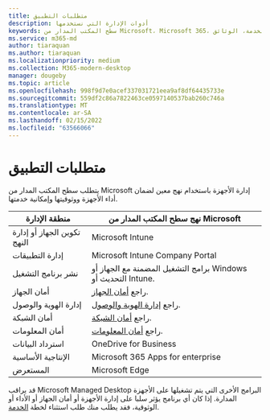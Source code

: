 ```yaml
---
title: متطلبات التطبيق
description: أدوات الإدارة التي نستخدمها
keywords: سطح المكتب المدار من Microsoft، Microsoft 365، الخدمة، الوثائق
ms.service: m365-md
author: tiaraquan
ms.author: tiaraquan
ms.localizationpriority: medium
ms.collection: M365-modern-desktop
manager: dougeby
ms.topic: article
ms.openlocfilehash: 998f9d7e0acef337031721eea9af8df64435733e
ms.sourcegitcommit: 559df2c86a7822463ce0597140537bab260c746a
ms.translationtype: MT
ms.contentlocale: ar-SA
ms.lasthandoff: 02/15/2022
ms.locfileid: "63566066"
---
```

# <a name="app-requirements"></a>متطلبات التطبيق

<!--This topic is the target for aka.ms/app-req. This is aka link is used from EA agreement for MMD. do not delete.-->

<!--Application addendum -->

يتطلب سطح المكتب المدار من Microsoft إدارة الأجهزة باستخدام نهج معين لضمان أداء الأجهزة ووثوقيتها وإمكانية خدمتها.

| منطقة الإدارة  | نهج سطح المكتب المدار من Microsoft |
| ----- | ----- |
| تكوين الجهاز أو إدارة النهج | Microsoft Intune |
| إدارة التطبيقات | Microsoft Intune Company Portal |
| نشر برنامج التشغيل | برامج التشغيل المضمنة مع الجهاز أو Windows التحديث أو Intune. |
| أمان الجهاز | راجع [أمان الجهاز](security.md#device-security). |
| إدارة الهوية والوصول | راجع [إدارة الهوية والوصول](security.md#identity-and-access-management). |
| أمان الشبكة | راجع [أمان الشبكة](security.md#network-security). |
| أمان المعلومات | راجع [أمان المعلومات](security.md#information-security). |
| استرداد البيانات | OneDrive for Business |
| الإنتاجية الأساسية | Microsoft 365 Apps for enterprise |
| المستعرض | Microsoft Edge |

قد يراقب Microsoft Managed Desktop البرامج الأخرى التي يتم تشغيلها على الأجهزة المدارة. إذا كان أي برنامج يؤثر سلبا على إدارة الأجهزة أو أمان الجهاز أو الأداء أو الوثوقية، فقد يطلب منك طلب استثناء لخطة [الخدمة](customizing.md).
